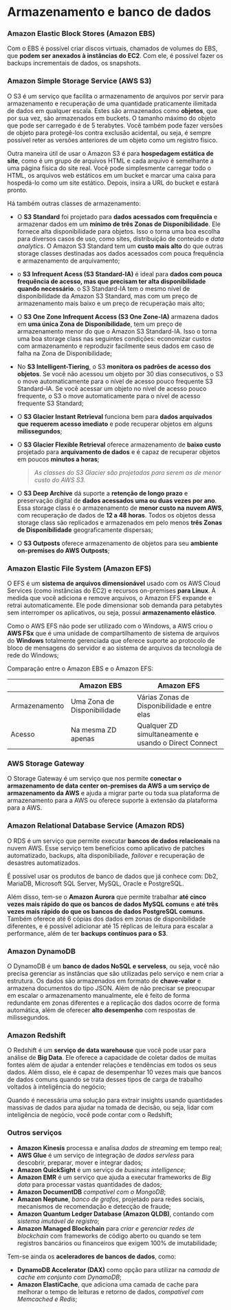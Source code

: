 # Armazenamento e banco de dados

### Amazon Elastic Block Stores (Amazon EBS)

Com o EBS é possível criar discos virtuais, chamados de volumes do EBS, que
**podem ser anexados à instâncias do EC2**. Com ele, é possível fazer os backups
incrementais de dados, os snapshots.

### Amazon Simple Storage Service (AWS S3)

O S3 é um serviço que facilita o armazenamento de arquivos por servir para
armazenamento e recuperação de uma quantidade praticamente ilimitada de dados em
qualquer escala. Estes são armazenados como **objetos**, que por sua vez, são
armazenados em buckets. O tamanho máximo do objeto que pode ser carregado é de 5
terabytes. Você também pode fazer versões de objeto para protegê-los contra
exclusão acidental, ou seja, é sempre possível reter as versões anteriores de um
objeto como um registro físico.

Outra maneira útil de usar o Amazon S3 é para **hospedagem estática de site**,
como é um grupo de arquivos HTML e cada arquivo é semelhante a uma página física
do site real. Você pode simplesmente carregar todo o HTML, os arquivos web
estáticos em um bucket e marcar uma caixa para hospedá-lo como um site estático.
Depois, insira a URL do bucket e estará pronto.

Há também outras classes de armazenamento:

- O **S3 Standard** foi projetado para **dados acessados com frequência** e
  armazenar dados em um **mínimo de três Zonas de Disponibilidade**. Ele fornece
  alta disponibilidade para objetos. Isso o torna uma boa escolha para diversos
  casos de uso, como sites, distribuição de conteúdo e _data analytics_. O Amazon
  S3 Standard tem um **custo mais alto** do que outras storage classes destinadas
  aos dados acessados com pouca frequência e armazenamento de arquivamento;

- o **S3 Infrequent Acess (S3 Standard-IA)** é ideal para
  **dados com pouca frequência de acesso, mas que precisam ter alta disponibilidade**
  **quando necessário**. o S3 Standard-IA tem o mesmo nível de disponibilidade da
  Amazon S3 Standard, mas com um preço de armazenamento mais baixo e um preço de
  recuperação mais alto;

- O **S3 One Zone Infrequent Access (S3 One Zone-IA)** armazena dados em
  **uma única Zona de Disponibilidade**, tem um preço de armazenamento menor do
  que o Amazon S3 Standard-IA. Isso o torna uma boa storage class nas seguintes
  condições: economizar custos com armazenamento e reproduzir facilmente seus dados
  em caso de falha na Zona de Disponibilidade;

- No **S3 Intelligent-Tiering**, o S3 **monitora os padrões de acesso dos objetos**.
  Se você não acessou um objeto por 30 dias consecutivos, o S3 o move
  automaticamente para o nível de acesso pouco frequente S3 Standard–IA. Se você
  acessar um objeto no nível de acesso pouco frequente, o S3 o move
  automaticamente para o nível de acesso frequente S3 Standard;

- O **S3 Glacier Instant Retrieval** funciona bem para **dados arquivados que**
  **requerem acesso imediato** e pode recuperar objetos em alguns
  **milissegundos**;

- O **S3 Glacier Flexible Retrieval** oferece armazenamento de **baixo custo**
  projetado para **arquivamento de dados** e é capaz de recuperar objetos em
  poucos **minutos a horas**;

  > _As classes do S3 Glacier são projetadas para serem as de menor custo do AWS S3._

- O **S3 Deep Archive** dá suporte a **retenção de longo prazo** e preservação
  digital de **dados acessados uma ou duas vezes por ano**. Essa storage class é
  o armazenamento de **menor custo na nuvem AWS**, com recuperação de dados de
  **12 a 48 horas**. Todos os objetos dessa storage class são replicados e
  armazenados em pelo menos **três Zonas de Disponibilidade** geograficamente
  dispersas;

- O **S3 Outposts** oferece armazenamento de objetos para seu **ambiente**
  **on-premises do AWS Outposts**;

### Amazon Elastic File System (Amazon EFS)

O EFS é um **sistema de arquivos dimensionável** usado com os AWS Cloud Services
(como instâncias do EC2) e recursos on-premises **para Linux**. À medida que você
adiciona e remove arquivos, o Amazon EFS expande e retrai automaticamente. Ele
pode dimensionar sob demanda para petabytes sem interromper os aplicativos, ou
seja, possui **armazenamento elástico**.

Como o AWS EFS não pode ser utilizado com o Windows, a AWS criou o **AWS FSx**
que é uma unidade de compartilhamento de sistema de arquivos do **Windows**
totalmente gerenciada que oferece suporte ao protocolo de bloco de mensagens do
servidor e ao sistema de arquivos da tecnologia de rede do Windows;

Comparação entre o Amazon EBS e o Amazon EFS:

|               | Amazon EBS                  | Amazon EFS                                            |
| ------------- | --------------------------- | ----------------------------------------------------- |
| Armazenamento | Uma Zona de Disponibilidade | Várias Zonas de Disponibilidade e entre elas          |
| Acesso        | Na mesma ZD apenas          | Qualquer ZD simultaneamente e usando o Direct Connect |

### AWS Storage Gateway

O Storage Gateway é um serviço que nos permite
**conectar o armazenamento de data center on-premises da AWS a um serviço de**
**armazenamento da AWS** e ajuda a migrar parte ou toda sua plataforma de
armazenamento para a AWS ou oferece suporte à extensão da plataforma para a AWS.

### Amazon Relational Database Service (Amazon RDS)

O RDS é um serviço que permite executar **bancos de dados relacionais** na nuvem
AWS. Esse serviço tem benefícios como aplicativo de patches automatizado,
backups, alta disponibiliade, _failover_ e recuperação de desastres automatizados.

É possível usar os produtos de banco de dados que já conhece com: Db2, MariaDB,
Microsoft SQL Server, MySQL, Oracle e PostgreSQL.

Além disso, tem-se o **Amazon Aurora** que permite trabalhar
**até cinco vezes mais rápido do que os bancos de dados MySQL comuns** e
**até três vezes mais rápido do que os bancos de dados PostgreSQL comuns**.
Também oferece até 6 cópias dos dados em zonas de disponibilidade diferentes, e
é possível adicionar até 15 réplicas de leitura para escalar a performance, além
de ter **backups contínuos para o S3**.

### Amazon DynamoDB

O DynamoDB é um **banco de dados NoSQL e serveless**, ou seja, você não precisa
gerenciar as instâncias que são utilizadas pelo serviço e nem criar a estrutura.
Os dados são armazenados em formato de **chave-valor** e armazena documentos do
tipo JSON. Além de não precisar se preocupar em escalar o armazenamento
manualmente, ele é feito de forma redundante em zonas diferentes e a replicação
dos dados ocorre de forma automática, além de oferecer **alto desempenho** com
respostas de milissegundos.

### Amazon Redshift

O Redshift é um **serviço de data warehouse** que você pode usar para análise de
**Big Data**. Ele oferece a capacidade de coletar dados de muitas fontes além de
ajudar a entender relações e tendências em todos os seus dados. Além disso, ele
é capaz de desempenhar 10 vezes mais que bancos de dados comuns quando se trata
desses tipos de carga de trabalho voltados à inteligência do negócio;

Quando é necessária uma solução para extrair insights usando quantidades massivas
de dados para ajudar na tomada de decisão, ou seja, lidar com inteligência de
negócio, você pode contar com o Redshift;

### Outros serviços

- **Amazon Kinesis** processa e analisa _dados de streaming_ em tempo real;
- **AWS Glue** é um serviço de integração de _dados servless_ para descobrir,
  preparar, mover e integrar dados;
- **Amazon QuickSight** é um serviço de _business intelligence_;
- **Amazon EMR** é um serviço que ajuda a executar frameworks de _Big data_ para
  processar vastas quantidades de dados;
- **Amazon DocumentDB** _compatível com o MongoDB_;
- **Amazon Neptune**, _banco de grafos_, projetado para redes sociais, mecanismos
  de recomendação e detecção de fraude;
- **Amazon Quantum Ledger Database (Amazon QLDB)**, contando com
  _sistema imutável de registro_;
- **Amazon Managed Blockchain** para _criar e gerenciar redes de blockchain_ com
  frameworks de código aberto ou quando se tem registros bancários ou financeiros
  que exigem 100% de imutabilidade;

Tem-se ainda os **aceleradores de bancos de dados**, como:

- **DynamoDB Accelerator (DAX)** como opção para utilizar na
  _camada de cache em conjunto com DynamoDB_;
- **Amazon ElastiCache**, que adiciona uma camada de cache para melhorar o tempo
  de leituras e retorno de dados, _compatível com Memcached e Redis_;
